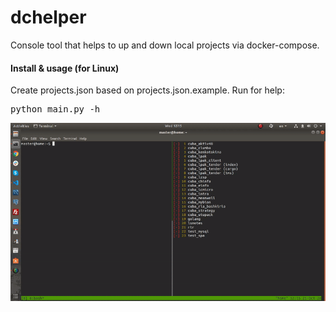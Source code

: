 # dchelper

Console tool that helps to up and down local projects via docker-compose.

#### Install & usage (for Linux)

Create projects.json based on projects.json.example.
Run for help:
<pre>
python main.py -h
</pre>

![](example.gif)
